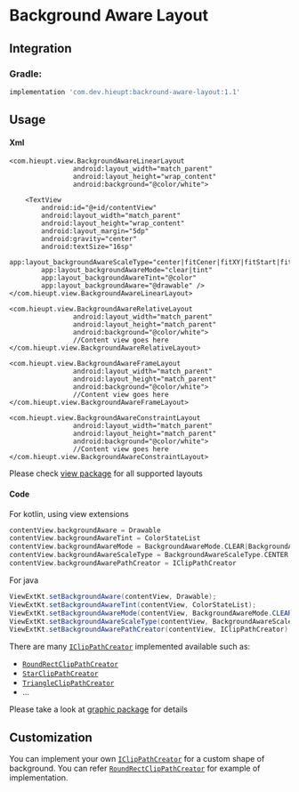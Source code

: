# Background Aware Layout

## Integration

### Gradle:
```gradle
implementation 'com.dev.hieupt:backround-aware-layout:1.1'
```

## Usage
#### Xml

```
<com.hieupt.view.BackgroundAwareLinearLayout
                android:layout_width="match_parent"
                android:layout_height="wrap_content"
                android:background="@color/white">

    <TextView
        android:id="@+id/contentView"
        android:layout_width="match_parent"
        android:layout_height="wrap_content"
        android:layout_margin="5dp"
        android:gravity="center"
        android:textSize="16sp"
        app:layout_backgroundAwareScaleType="center|fitCener|fitXY|fitStart|fitEnd"
        app:layout_backgroundAwareMode="clear|tint"
        app:layout_backgroundAwareTint="@color"
        app:layout_backgroundAware="@drawable" />
</com.hieupt.view.BackgroundAwareLinearLayout>

<com.hieupt.view.BackgroundAwareRelativeLayout
                android:layout_width="match_parent"
                android:layout_height="match_parent"
                android:background="@color/white">
                //Content view goes here
</com.hieupt.view.BackgroundAwareRelativeLayout>

<com.hieupt.view.BackgroundAwareFrameLayout
                android:layout_width="match_parent"
                android:layout_height="match_parent"
                android:background="@color/white">
                //Content view goes here
</com.hieupt.view.BackgroundAwareFrameLayout>

<com.hieupt.view.BackgroundAwareConstraintLayout
                android:layout_width="match_parent"
                android:layout_height="match_parent"
                android:background="@color/white">
                //Content view goes here
</com.hieupt.view.BackgroundAwareConstraintLayout>
```
Please check [view package](https://github.com/hieupham1993/background-aware-layout/tree/master/backround-aware-layout/src/main/java/com/hieupt/view) for all supported layouts

#### Code
For kotlin, using view extensions
```kotlin
contentView.backgroundAware = Drawable
contentView.backgroundAwareTint = ColorStateList
contentView.backgroundAwareMode = BackgroundAwareMode.CLEAR|BackgroundAwareMode.TINT
contentView.backgroundAwareScaleType = BackgroundAwareScaleType.CENTER|BackgroundAwareScaleType.FIT_CENTER|BackgroundAwareScaleType.FIT_XY|BackgroundAwareScaleType.FIT_START|BackgroundAwareScaleType.FIT_END
contentView.backgroundAwarePathCreator = IClipPathCreator
```

For java
```java
ViewExtKt.setBackgroundAware(contentView, Drawable);
ViewExtKt.setBackgroundAwareTint(contentView, ColorStateList);
ViewExtKt.setBackgroundAwareMode(contentView, BackgroundAwareMode.CLEAR|BackgroundAwareMode.TINT);
ViewExtKt.setBackgroundAwareScaleType(contentView, BackgroundAwareScaleType.CENTER|BackgroundAwareScaleType.FIT_CENTER|BackgroundAwareScaleType.FIT_XY|BackgroundAwareScaleType.FIT_START|BackgroundAwareScaleType.FIT_END);
ViewExtKt.setBackgroundAwarePathCreator(contentView, IClipPathCreator);
```

There are many [`IClipPathCreator`](https://github.com/hieupham1993/background-aware-layout/blob/master/backround-aware-layout/src/main/java/com/hieupt/view/graphic/IClipPathCreator.kt) implemented available such as:
- [`RoundRectClipPathCreator`](https://github.com/hieupham1993/background-aware-layout/blob/master/backround-aware-layout/src/main/java/com/hieupt/view/graphic/RoundRectClipPathCreator.kt)
- [`StarClipPathCreator`](https://github.com/hieupham1993/background-aware-layout/blob/master/backround-aware-layout/src/main/java/com/hieupt/view/graphic/StarClipPathCreator.kt)
- [`TriangleClipPathCreator`](https://github.com/hieupham1993/background-aware-layout/blob/master/backround-aware-layout/src/main/java/com/hieupt/view/graphic/TriangleClipPathCreator.kt)
- ...

Please take a look at [graphic package](https://github.com/hieupham1993/background-aware-layout/tree/master/backround-aware-layout/src/main/java/com/hieupt/view/graphic) for details

## Customization
You can implement your own [`IClipPathCreator`](https://github.com/hieupham1993/background-aware-layout/blob/master/backround-aware-layout/src/main/java/com/hieupt/view/graphic/IClipPathCreator.kt) for a custom shape of background. You can refer [`RoundRectClipPathCreator`](https://github.com/hieupham1993/background-aware-layout/blob/master/backround-aware-layout/src/main/java/com/hieupt/view/graphic/RoundRectClipPathCreator.kt) for example of implementation.
